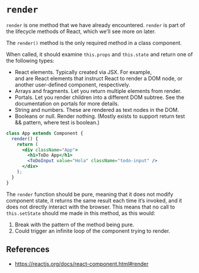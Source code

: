 # `render`

`render` is one method that we have already encountered. `render` is part of the lifecycle methods of React, which we'll see more on later.

The `render()` method is the only required method in a class component.

When called, it should examine `this.props` and `this.state` and return one of the following types:

- React elements. Typically created via JSX. For example, <div /> and <MyComponent /> are React elements that instruct React to render a DOM node, or another user-defined component, respectively.
- Arrays and fragments. Let you return multiple elements from render.
- Portals. Let you render children into a different DOM subtree. See the documentation on portals for more details.
- String and numbers. These are rendered as text nodes in the DOM.
- Booleans or null. Render nothing. (Mostly exists to support return test && <Child /> pattern, where test is boolean.)

```jsx harmony
class App extends Component {
  render() {
    return (
      <div className="App">
        <h1>ToDo App</h1>
        <ToDoInput value="Hola" className="todo-input" />
      </div>
    );
  }
}
```

The `render` function should be pure, meaning that it does not modify component state, it returns the same result each time it’s invoked, and it does not directly interact with the browser.
This means that no call to `this.setState` should me made in this method, as this would:
1) Break with the pattern of the method being pure.
2) Could trigger an infinite loop of the component trying to render.

## References

- https://reactjs.org/docs/react-component.html#render
